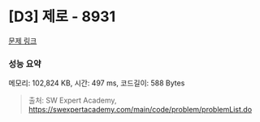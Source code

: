 # [D3] 제로 - 8931 

[문제 링크](https://swexpertacademy.com/main/code/problem/problemDetail.do?contestProbId=AW5jBWLq7jwDFATQ) 

### 성능 요약

메모리: 102,824 KB, 시간: 497 ms, 코드길이: 588 Bytes



> 출처: SW Expert Academy, https://swexpertacademy.com/main/code/problem/problemList.do